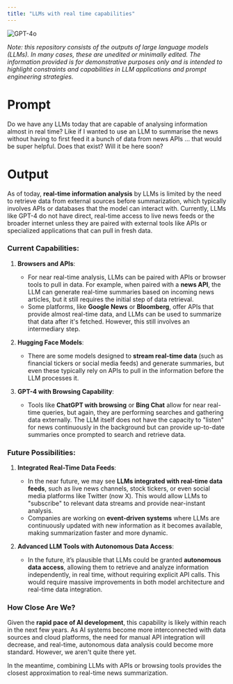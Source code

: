 ```yaml
---
title: "LLMs with real time capabilities"
---
```

![GPT-4o](https://img.shields.io/badge/GPT--4o-3333FF?style=for-the-badge&logo=openai&logoColor=white)



*Note: this repository consists of the outputs of large language models (LLMs). In many cases, these are unedited or minimally edited. The information provided is for demonstrative purposes only and is intended to highlight constraints and capabilities in LLM applications and prompt engineering strategies.*


# Prompt

Do we have any LLMs today that are capable of analysing information almost in real time? Like if I wanted to use an LLM to summarise the news without having to first feed it a bunch of data from news APIs ... that would be super helpful. Does that exist? Will it be here soon?

# Output

As of today, **real-time information analysis** by LLMs is limited by the need to retrieve data from external sources before summarization, which typically involves APIs or databases that the model can interact with. Currently, LLMs like GPT-4 do not have direct, real-time access to live news feeds or the broader internet unless they are paired with external tools like APIs or specialized applications that can pull in fresh data.

### Current Capabilities:

1. **Browsers and APIs**:
   - For near real-time analysis, LLMs can be paired with APIs or browser tools to pull in data. For example, when paired with a **news API**, the LLM can generate real-time summaries based on incoming news articles, but it still requires the initial step of data retrieval.
   - Some platforms, like **Google News** or **Bloomberg**, offer APIs that provide almost real-time data, and LLMs can be used to summarize that data after it's fetched. However, this still involves an intermediary step.

2. **Hugging Face Models**:
   - There are some models designed to **stream real-time data** (such as financial tickers or social media feeds) and generate summaries, but even these typically rely on APIs to pull in the information before the LLM processes it.

3. **GPT-4 with Browsing Capability**:
   - Tools like **ChatGPT with browsing** or **Bing Chat** allow for near real-time queries, but again, they are performing searches and gathering data externally. The LLM itself does not have the capacity to "listen" for news continuously in the background but can provide up-to-date summaries once prompted to search and retrieve data.

### Future Possibilities:

1. **Integrated Real-Time Data Feeds**:
   - In the near future, we may see **LLMs integrated with real-time data feeds**, such as live news channels, stock tickers, or even social media platforms like Twitter (now X). This would allow LLMs to "subscribe" to relevant data streams and provide near-instant analysis.
   - Companies are working on **event-driven systems** where LLMs are continuously updated with new information as it becomes available, making summarization faster and more dynamic.

2. **Advanced LLM Tools with Autonomous Data Access**:
   - In the future, it’s plausible that LLMs could be granted **autonomous data access**, allowing them to retrieve and analyze information independently, in real time, without requiring explicit API calls. This would require massive improvements in both model architecture and real-time data integration.

### How Close Are We?
Given the **rapid pace of AI development**, this capability is likely within reach in the next few years. As AI systems become more interconnected with data sources and cloud platforms, the need for manual API integration will decrease, and real-time, autonomous data analysis could become more standard. However, we aren't quite there yet.

In the meantime, combining LLMs with APIs or browsing tools provides the closest approximation to real-time news summarization.
